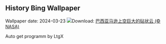## History Bing Wallpaper
Wallpaper date: 2024-03-23
![](https://www.bing.com/th?id=OHR.AmazonClouds_ZH-CN0578911147_UHD.jpg&w=1000)Download: [巴西亚马逊上空巨大的砧状云 (© NASA)](https://www.bing.com/th?id=OHR.AmazonClouds_ZH-CN0578911147_UHD.jpg)

Auto get programm by LtgX
